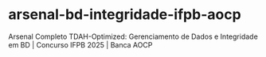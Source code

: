# arsenal-bd-integridade-ifpb-aocp
Arsenal Completo TDAH-Optimized: Gerenciamento de Dados e Integridade em BD | Concurso IFPB 2025 | Banca AOCP
